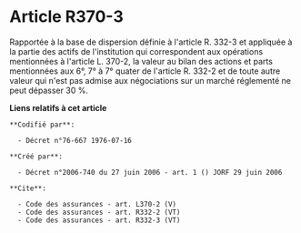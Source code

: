 # Article R370-3

Rapportée à la base de dispersion définie à l'article R. 332-3 et appliquée à la partie des actifs de l'institution qui
correspondent aux opérations mentionnées à l'article L. 370-2, la valeur au bilan des actions et parts mentionnées aux 6°, 7°
à 7° quater de l'article R. 332-2 et de toute autre valeur qui n'est pas admise aux négociations sur un marché réglementé ne
peut dépasser 30 %.

**Liens relatifs à cet article**

	**Codifié par**:

	  - Décret n°76-667 1976-07-16

	**Créé par**:

	  - Décret n°2006-740 du 27 juin 2006 - art. 1 () JORF 29 juin 2006

	**Cite**:

	  - Code des assurances - art. L370-2 (V)
	  - Code des assurances - art. R332-2 (VT)
	  - Code des assurances - art. R332-3 (VT)
